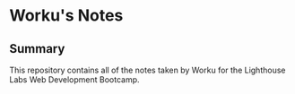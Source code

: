 # Worku's Notes
## Summary 

This repository contains all of the notes taken by Worku for the Lighthouse Labs Web Development Bootcamp.